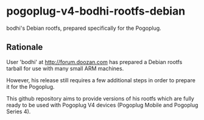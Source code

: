 # pogoplug-v4-bodhi-rootfs-debian
bodhi's Debian rootfs, prepared specifically for the Pogoplug.

## Rationale

User 'bodhi' at http://forum.doozan.com has prepared a Debian rootfs tarball for use with many small ARM machines.

However, his release still requires a few additional steps in order to prepare it for the Pogoplug.

This github repository aims to provide versions of his rootfs which are fully ready to be used with Pogoplug V4 devices (Pogoplug Mobile and Pogoplug Series 4).
